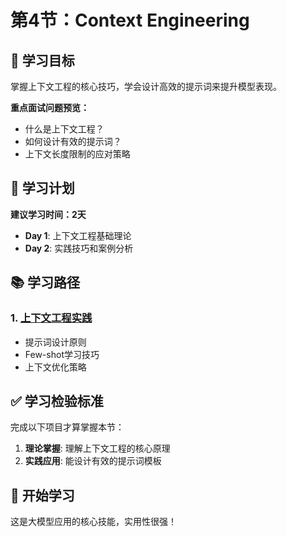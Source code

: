 # 第4节：Context Engineering

## 🎯 学习目标

掌握上下文工程的核心技巧，学会设计高效的提示词来提升模型表现。

**重点面试问题预览：**
- 什么是上下文工程？
- 如何设计有效的提示词？
- 上下文长度限制的应对策略

## 📅 学习计划

**建议学习时间：2天**

- **Day 1**: 上下文工程基础理论
- **Day 2**: 实践技巧和案例分析

## 📚 学习路径

### 1. [上下文工程实践](practices.md)
- 提示词设计原则
- Few-shot学习技巧
- 上下文优化策略

## ✅ 学习检验标准

完成以下项目才算掌握本节：

1. **理论掌握**: 理解上下文工程的核心原理
2. **实践应用**: 能设计有效的提示词模板

## 🚀 开始学习

这是大模型应用的核心技能，实用性很强！